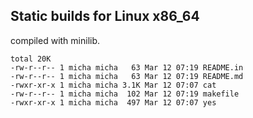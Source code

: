 ## Static builds for Linux x86_64

compiled with minilib.

```
total 20K
-rw-r--r-- 1 micha micha   63 Mar 12 07:19 README.in
-rw-r--r-- 1 micha micha   63 Mar 12 07:19 README.md
-rwxr-xr-x 1 micha micha 3.1K Mar 12 07:07 cat
-rw-r--r-- 1 micha micha  102 Mar 12 07:19 makefile
-rwxr-xr-x 1 micha micha  497 Mar 12 07:07 yes
```
